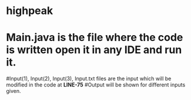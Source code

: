 # highpeak


# Main.java is the file where the code is written open it in any IDE and run it.
#Input(1), Input(2), Input(3), Input.txt files are the input which will be modified in the code at **LINE-75**
#Output will be shown for different inputs given.
